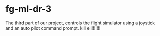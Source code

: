 # fg-ml-dr-3
The third part of our project, controls the flight simulator using a joystick and an auto pilot command prompt.
kill eli!!!!!!!

